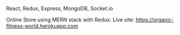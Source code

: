 React, Redux, Express, MongoDB, Socket.io

Online Store using MERN stack with Redux. Live site: https://organic-fitness-world.herokuapp.com
